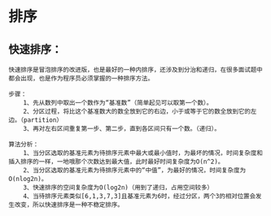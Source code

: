 # 排序
## 快速排序：
    快速排序是冒泡排序的改进版，也是最好的一种内排序，还涉及到分治和递归，在很多面试题中都会出现，也是作为程序员必须掌握的一种排序方法。

    步骤：
        1、先从数列中取出一个数作为“基准数”（简单起见可以取第一个数）。
        2、分区过程，将比这个基准数大的数全放到它的右边，小于或等于它的数全放到它的左边。（partition）
        3、再对左右区间重复第一步、第二步，直到各区间只有一个数。（递归）。

    算法分析：
        1、当分区选取的基准元素为待排序元素中最大或最小值时，为最坏的情况，时间复杂度和插入排序的一样，一地哦那个次数达到最大值，此时最好时间复杂度为O(n^2)。
        2、当分区选取的基准元素为待排序元素中的“中值”，为最好的情况，时间复杂度为O(nlog2n)。
        3、快速排序的空间复杂度为O(log2n)（用到了递归，占用空间较多）
        4、当待排序元素类似[6,1,3,7,3]且基准元素为6时，经过分区，两个3的相对位置会发生改变，所以快速排序是一种不稳定排序。


